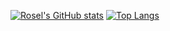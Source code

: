 
[![Rosel's GitHub stats](https://github-readme-stats.vercel.app/api?username=rsosag&show_icons=true&theme=transparent)](https://github.com/rsosag/github-readme-stats)  [![Top Langs](https://github-readme-stats.vercel.app/api/top-langs/?username=rsosag&layout=compact)](https://github.com/rsosag/github-readme-stats)
